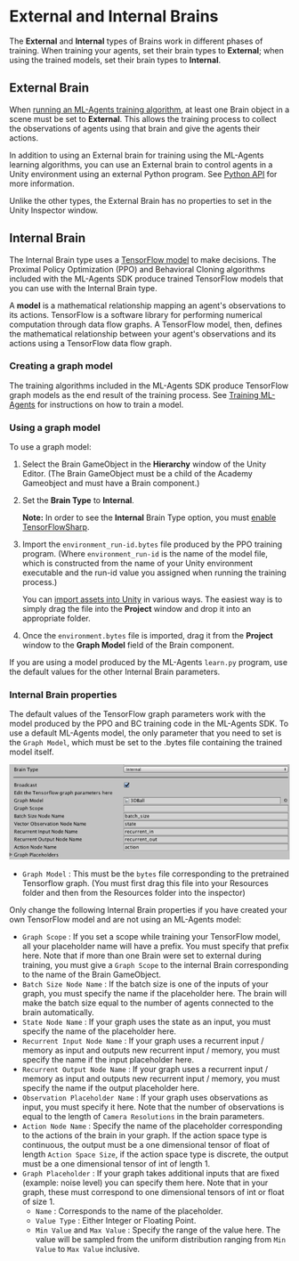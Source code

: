 # External and Internal Brains

The **External** and **Internal** types of Brains work in different phases of training. When training your agents, set their brain types to **External**; when using the trained models, set their brain types to **Internal**.

## External Brain

When [running an ML-Agents training algorithm](Training-ML-Agents.md), at least one Brain object in a scene must be set to **External**. This allows the training process to collect the observations of agents using that brain and give the agents their actions.

In addition to using an External brain for training using the ML-Agents learning algorithms, you can use an External brain to control agents in a Unity environment using an external Python program. See [Python API](Python-API.md) for more information.

Unlike the other types, the External Brain has no properties to set in the Unity Inspector window.

## Internal Brain

The Internal Brain type uses a [TensorFlow model](https://www.tensorflow.org/get_started/get_started_for_beginners#models_and_training) to make decisions. The Proximal Policy Optimization (PPO) and Behavioral Cloning algorithms included with the ML-Agents SDK produce trained TensorFlow models that you can use with the Internal Brain type.

A __model__ is a mathematical relationship mapping an agent's observations to its actions. TensorFlow is a software library for performing numerical computation through data flow graphs. A TensorFlow model, then, defines the mathematical relationship between your agent's observations and its actions using a TensorFlow data flow graph. 

### Creating a graph model

The training algorithms included in the ML-Agents SDK produce TensorFlow graph models as the end result of the training process. See [Training ML-Agents](Training-ML-Agents.md) for instructions on how to train a model.

### Using a graph model

To use a graph model:

1. Select the Brain GameObject in the **Hierarchy** window of the Unity Editor. (The Brain GameObject must be a child of the Academy Gameobject and must have a Brain component.)
2. Set the **Brain Type** to **Internal**.

    **Note:** In order to see the **Internal** Brain Type option, you must [enable TensorFlowSharp](Using-TensorFlow-Sharp-in-Unity.md).  

3. Import the `environment_run-id.bytes` file produced by the PPO training program. (Where `environment_run-id` is the name of the model file, which is constructed from the name of your Unity environment executable and the run-id value you assigned when running the training process.)

    You can [import assets into Unity](https://docs.unity3d.com/Manual/ImportingAssets.html) in various ways. The easiest way is to simply drag the file into the **Project** window and drop it into an appropriate folder.
    
4. Once the `environment.bytes` file is imported, drag it from the **Project** window to the **Graph Model** field of the Brain component.

If you are using a model produced by the ML-Agents `learn.py` program, use the default values for the other Internal Brain parameters.

### Internal Brain properties

The default values of the TensorFlow graph parameters work with the model produced by the PPO and BC training code in the ML-Agents SDK. To use a default ML-Agents model, the only parameter that you need to set is the `Graph Model`, which must be set to the .bytes file containing the trained model itself. 

![Internal Brain Inspector](images/internal_brain.png)


   *  `Graph Model` : This must be the `bytes` file corresponding to the pretrained Tensorflow graph. (You must first drag this file into your Resources folder and then from the Resources folder into the inspector)

Only change the following Internal Brain properties if you have created your own TensorFlow model and are not using an ML-Agents model:

   *  `Graph Scope` : If you set a scope while training your TensorFlow model, all your placeholder name will have a prefix. You must specify that prefix here. Note that if more than one Brain were set to external during training, you must give a `Graph Scope` to the internal Brain corresponding to the name of the Brain GameObject.
   *  `Batch Size Node Name` : If the batch size is one of the inputs of your graph, you must specify the name if the placeholder here. The brain will make the batch size equal to the number of agents connected to the brain automatically.
   *  `State Node Name` : If your graph uses the state as an input, you must specify the name of the placeholder here.
   *  `Recurrent Input Node Name` : If your graph uses a recurrent input / memory as input and outputs new recurrent input / memory, you must specify the name if the input placeholder here.
   *  `Recurrent Output Node Name` : If your graph uses a recurrent input / memory as input and outputs new recurrent input / memory, you must specify the name if the output placeholder here.
   * `Observation Placeholder Name` : If your graph uses observations as input, you must specify it here. Note that the number of observations is equal to the length of `Camera Resolutions` in the brain parameters.
   * `Action Node Name` : Specify the name of the placeholder corresponding to the actions of the brain in your graph. If the action space type is continuous, the output must be a one dimensional tensor of float of length `Action Space Size`, if the action space type is discrete, the output must be a one dimensional tensor of int of length 1.
   * `Graph Placeholder` : If your graph takes additional inputs that are fixed (example: noise level) you can specify them here. Note that in your graph, these must correspond to one dimensional tensors of int or float of size 1.
     * `Name` : Corresponds to the name of the placeholder.
     * `Value Type` : Either Integer or Floating Point.
     * `Min Value` and `Max Value` : Specify the range of the value here. The value will be sampled from the uniform distribution ranging from `Min Value` to `Max Value` inclusive.

